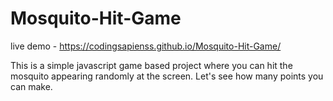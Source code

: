 # Mosquito-Hit-Game


live demo - https://codingsapienss.github.io/Mosquito-Hit-Game/


This is a simple javascript game based project where you can hit the mosquito appearing randomly at the screen. Let's see how many points you can make. 

